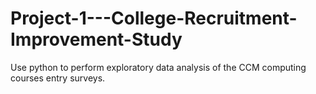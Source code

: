 # Project-1---College-Recruitment-Improvement-Study
Use python to perform exploratory data analysis of the CCM computing courses entry surveys.
